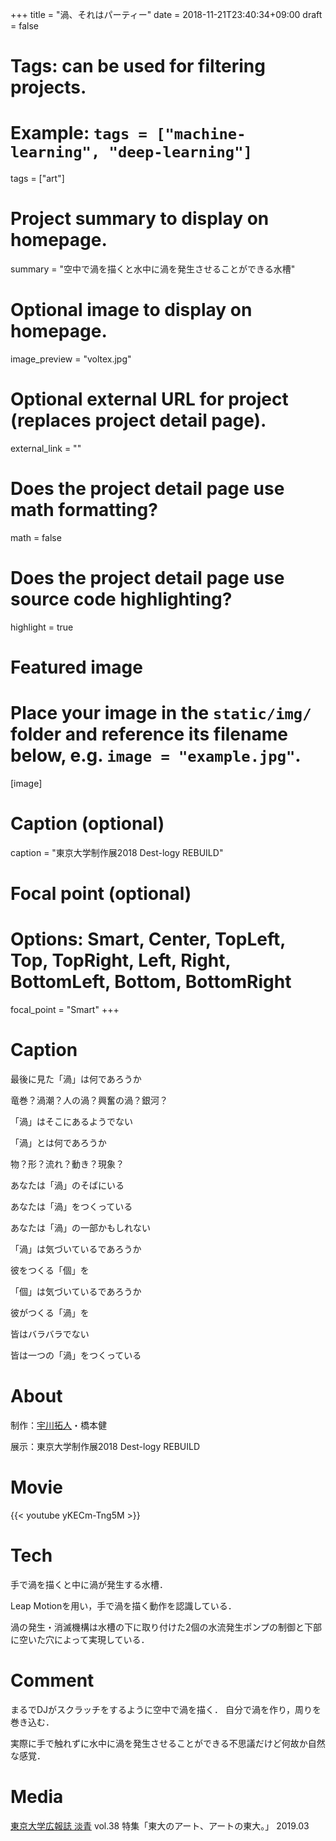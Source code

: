 +++
title = "渦、それはパーティー"
date = 2018-11-21T23:40:34+09:00
draft = false

# Tags: can be used for filtering projects.
# Example: `tags = ["machine-learning", "deep-learning"]`
tags = ["art"]

# Project summary to display on homepage.
summary = "空中で渦を描くと水中に渦を発生させることができる水槽"

# Optional image to display on homepage.
image_preview = "voltex.jpg"

# Optional external URL for project (replaces project detail page).
external_link = ""

# Does the project detail page use math formatting?
math = false

# Does the project detail page use source code highlighting?
highlight = true

# Featured image
# Place your image in the `static/img/` folder and reference its filename below, e.g. `image = "example.jpg"`.
[image]
  # Caption (optional)
  caption = "東京大学制作展2018 Dest-logy REBUILD"
  
  # Focal point (optional)
  # Options: Smart, Center, TopLeft, Top, TopRight, Left, Right, BottomLeft, Bottom, BottomRight
  focal_point = "Smart"
+++

# Caption
最後に見た「渦」は何であろうか

竜巻？渦潮？人の渦？興奮の渦？銀河？

「渦」はそこにあるようでない

「渦」とは何であろうか

物？形？流れ？動き？現象？

あなたは「渦」のそばにいる

あなたは「渦」をつくっている

あなたは「渦」の一部かもしれない

「渦」は気づいているであろうか

彼をつくる「個」を

「個」は気づいているであろうか

彼がつくる「渦」を

皆はバラバラでない

皆は一つの「渦」をつくっている
# About 
制作：[宇川拓人](https://sunagimon.github.io/)・橋本健

展示：東京大学制作展2018 Dest-logy REBUILD
# Movie
{{< youtube yKECm-Tng5M >}}


# Tech
手で渦を描くと中に渦が発生する水槽．

Leap Motionを用い，手で渦を描く動作を認識している．

渦の発生・消滅機構は水槽の下に取り付けた2個の水流発生ポンプの制御と下部に空いた穴によって実現している．

# Comment
まるでDJがスクラッチをするように空中で渦を描く．
自分で渦を作り，周りを巻き込む．

実際に手で触れずに水中に渦を発生させることができる不思議だけど何故か自然な感覚．

# Media
[東京大学広報誌 淡青](https://www.u-tokyo.ac.jp/ja/about/public-relations/tansei.html) vol.38 特集「東大のアート、アートの東大。」 2019.03